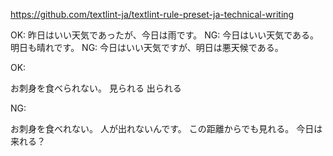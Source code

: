https://github.com/textlint-ja/textlint-rule-preset-ja-technical-writing

OK: 昨日はいい天気であったが、今日は雨です。
NG: 今日はいい天気である。明日も晴れです。
NG: 今日はいい天気ですが、明日は悪天候である。

OK:

お刺身を食べられない。
見られる
出られる

NG:

お刺身を食べれない。
人が出れないんです。
この距離からでも見れる。
今日は来れる？
